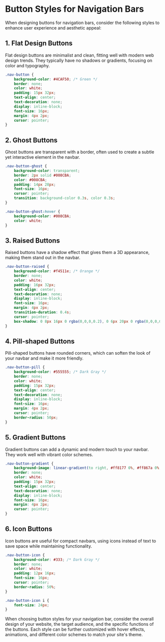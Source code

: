 # Button Styles for Navigation Bars

When designing buttons for navigation bars, consider the following styles to enhance user experience and aesthetic appeal:

## 1. **Flat Design Buttons**
Flat design buttons are minimalist and clean, fitting well with modern web design trends. They typically have no shadows or gradients, focusing on color and typography.

```css
.nav-button {
    background-color: #4CAF50; /* Green */
    border: none;
    color: white;
    padding: 15px 32px;
    text-align: center;
    text-decoration: none;
    display: inline-block;
    font-size: 16px;
    margin: 4px 2px;
    cursor: pointer;
}
```

## 2. **Ghost Buttons**
Ghost buttons are transparent with a border, often used to create a subtle yet interactive element in the navbar.

```css
.nav-button-ghost {
    background-color: transparent;
    border: 2px solid #008CBA;
    color: #008CBA;
    padding: 14px 28px;
    font-size: 16px;
    cursor: pointer;
    transition: background-color 0.3s, color 0.3s;
}

.nav-button-ghost:hover {
    background-color: #008CBA;
    color: white;
}
```

## 3. **Raised Buttons**
Raised buttons have a shadow effect that gives them a 3D appearance, making them stand out in the navbar.

```css
.nav-button-raised {
    background-color: #f4511e; /* Orange */
    border: none;
    color: white;
    padding: 16px 32px;
    text-align: center;
    text-decoration: none;
    display: inline-block;
    font-size: 16px;
    margin: 4px 2px;
    transition-duration: 0.4s;
    cursor: pointer;
    box-shadow: 0 8px 16px 0 rgba(0,0,0,0.2), 0 6px 20px 0 rgba(0,0,0,0.19);
}
```

## 4. **Pill-shaped Buttons**
Pill-shaped buttons have rounded corners, which can soften the look of your navbar and make it more friendly.

```css
.nav-button-pill {
    background-color: #555555; /* Dark Gray */
    border: none;
    color: white;
    padding: 15px 32px;
    text-align: center;
    text-decoration: none;
    display: inline-block;
    font-size: 16px;
    margin: 4px 2px;
    cursor: pointer;
    border-radius: 50px;
}
```

## 5. **Gradient Buttons**
Gradient buttons can add a dynamic and modern touch to your navbar. They work well with vibrant color schemes.

```css
.nav-button-gradient {
    background-image: linear-gradient(to right, #ff8177 0%, #ff867a 0%, #ff8c7f 21%, #f99185 52%, #cf556c 78%, #b12a5b 100%);
    border: none;
    color: white;
    padding: 15px 32px;
    text-align: center;
    text-decoration: none;
    display: inline-block;
    font-size: 16px;
    margin: 4px 2px;
    cursor: pointer;
}
```

## 6. **Icon Buttons**
Icon buttons are useful for compact navbars, using icons instead of text to save space while maintaining functionality.

```css
.nav-button-icon {
    background-color: #333; /* Dark Gray */
    border: none;
    color: white;
    padding: 12px 16px;
    font-size: 16px;
    cursor: pointer;
    border-radius: 50%;
}

.nav-button-icon i {
    font-size: 24px;
}
```

When choosing button styles for your navigation bar, consider the overall design of your website, the target audience, and the specific functions of the buttons. Each style can be further customized with hover effects, animations, and different color schemes to match your site's theme.

